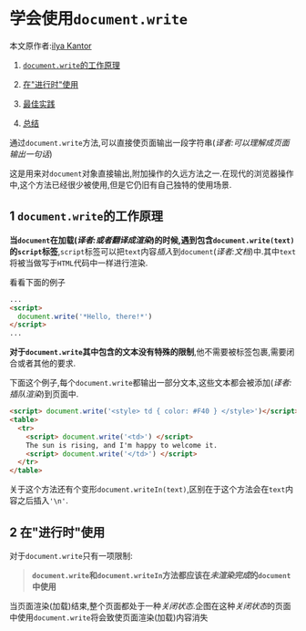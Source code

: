 # 学会使用`document.write`
本文原作者:[ilya Kantor](http://javascript.info/users/ilya-kantor)

1. [`document.write`的工作原理]()

2. [在"进行时"使用]()

3. [最佳实践]()

4. [总结]()

通过`document.write`方法,可以直接使页面输出一段字符串(*译者:可以理解成页面输出一句话*)

这是用来对`document`对象直接输出,附加操作的久远方法之一.在现代的浏览器操作中,这个方法已经很少被使用,但是它仍旧有自己独特的使用场景.

## 1 `document.write`的工作原理

**当`document`在加载(*译者:或者翻译成渲染*)的时候,遇到包含`document.write(text)`的`script`标签**,`script`标签可以把`text`内容*插入*到`document`(*译者:文档*)中.其中`text`将被当做写于`HTML`代码中一样进行渲染.

看看下面的例子
```HTML
...
<script>
  document.write('*Hello, there!*')
</script>
...
```

**对于`document.write`其中包含的文本没有特殊的限制**,他不需要被标签包裹,需要闭合或者其他的要求.

下面这个例子,每个`document.write`都输出一部分文本,这些文本都会被添加(*译者:插队渲染*)到页面中.

```HTML
<script> document.write('<style> td { color: #F40 } </style>')</script>
<table>
  <tr>
    <script> document.write('<td>') </script>
    The sun is rising, and I'm happy to welcome it.
    <script> document.write('</td>') </script>
  </tr>
</table>
```

关于这个方法还有个变形`document.writeIn(text)`,区别在于这个方法会在`text`内容之后插入`'\n'`.

## 2 在"进行时"使用

对于`document.write`只有一项限制:

> **`document.write`和`document.writeIn`方法都应该在*未渲染完成*的`document`中使用**

当页面渲染(加载)结束,整个页面都处于一种*关闭状态*.企图在这种*关闭状态*的页面中使用`document.write`将会致使页面渲染(加载)内容消失
